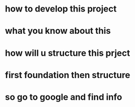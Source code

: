 # how to develop this project

# what you know about this 

# how will u structure this prject

# first foundation then structure

# so go to google and find info